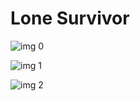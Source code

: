 # Lone Survivor

![img 0](https://i.imgur.com/tK9lWu2.jpg)

![img 1](https://i.imgur.com/8Mj1XEB.jpg)

![img 2](https://i.imgur.com/V0RmZNk.png)

